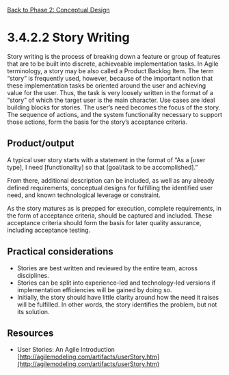 [Back to Phase 2: Conceptual Design](3-4-conceptual.md)

# 3.4.2.2 Story Writing

Story writing is the process of breaking down a feature or group of features that are to be built into discrete, achieveable implementation tasks. In Agile terminology, a story may be also called a Product Backlog Item. The term “story” is frequently used, however, because of the important notion that these implementation tasks be oriented around the user and achieving value for the user. Thus, the task is very loosely written in the format of a “story” of which the target user is the main character. Use cases are ideal building blocks for stories. The user’s need becomes the focus of the story. The sequence of actions, and the system functionality necessary to support those actions, form the basis for the story’s acceptance criteria.


## Product/output

A typical user story starts with a statement in the format of “As a [user type], I need [functionality] so that [goal/task to be accomplished].”

From there, additional description can be included, as well as any already defined requirements, conceptual designs for fulfilling the identified user need, and known technological leverage or constraint.

As the story matures as is prepped for execution, complete requirements, in the form of acceptance criteria, should be captured and included. These acceptance criteria should form the basis for later quality assurance, including acceptance testing.

## Practical considerations

- Stories are best written and reviewed by the entire team, across disciplines.
- Stories can be split into experience-led and technology-led versions if implementation efficiencies will be gained by doing so.
- Initially, the story should have little clarity around how the need it raises will be fulfilled. In other words, the story identifies the problem, but not its solution.

## Resources

- User Stories: An Agile Introduction [http://agilemodeling.com/artifacts/userStory.htm](http://agilemodeling.com/artifacts/userStory.htm)